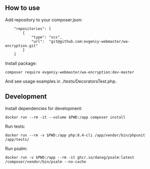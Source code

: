 ## How to use 

Add repository to your composer.json:

```
    "repositories": [
        {
            "type": "vcs",
            "url":  "git@github.com:evgeniy-webmaster/wa-encryption.git"
        }
    ]
```

Install package:

```composer require evgeniy-webmaster/wa-encryption:dev-master```

And see usage examples in ./tests/DecoratorsTest.php.

## Development

Install dependencies for development:

```docker run --rm -it --volume $PWD:/app composer install```

Run tests:

```docker run --rm -v $PWD:/app php:8.4-cli /app/vendor/bin/phpunit /app/tests/```

Run psalm:

```docker run -v $PWD:/app --rm -it ghcr.io/danog/psalm:latest /composer/vendor/bin/psalm --no-cache```